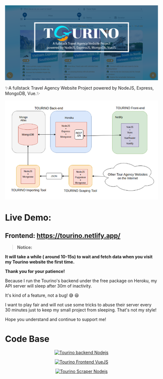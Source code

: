 


<p align="center">
<img src="Tourino-banner.png" />
</p>

✨A fullstack Travel Agency Website Project powered by NodeJS, Express, MongoDB, Vue.✨

<p align="center">
<img src="tourino-diagram.png" />
</p>

# Live Demo:

## Frontend: https://tourino.netlify.app/

> **Notice:**

**It will take a while ( around 10-15s) to wait and fetch data when you visit my Tourino website the first time.**

**Thank you for your patience!**

Because I run the Tourino's backend under the free package on Heroku, my API server will sleep after 30m of inactivity.

It's kind of a feature, not a bug! 😅 😆

I want to play fair and will not use some tricks to abuse their server every 30 minutes just to keep my small project from sleeping. That's not my style!

Hope you understand and continue to support me!

# Code Base

<p align="center">
<a href="https://github.com/thinh105/Tourino-Backend-Nodejs">
        <img src="https://github-readme-stats.vercel.app/api/pin/?username=thinh105&repo=Tourino-Backend-Nodejs&show_owner=true" alt="Tourino backend Nodejs" title="Tourino backend Nodejs" /></a>
</p>

<p align="center">
<a href="https://github.com/thinh105/Tourino-Frontend-VueJS">
        <img src="https://github-readme-stats.vercel.app/api/pin/?username=thinh105&repo=Tourino-Frontend-VueJS&show_owner=true" alt="Tourino Frontend VueJS" title="Tourino Frontend VueJS" /></a>

</p>

<p align="center">
<a href="https://github.com/thinh105/Tourino-Scraper-Nodejs"><img src="https://github-readme-stats.vercel.app/api/pin/?username=thinh105&repo=Tourino-Scraping-Nodejs&show_owner=true" alt="Tourino Scraper Nodejs" title="Tourino Scraper Nodejs" /></a>
</p>
